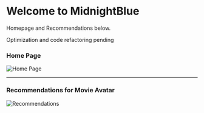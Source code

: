 # Welcome to MidnightBlue


Homepage and Recommendations below.

Optimization and code refactoring pending


### Home Page




![Home  Page](https://github.com/r4hu1s0n7/MidnightBlue/assets/40057302/75f52809-3580-4afd-9d7d-71ebac31681d)


-----------------------------------------------------------------------------------------------------------------------------------




### Recommendations for Movie Avatar 



![Recommendations](https://github.com/r4hu1s0n7/MidnightBlue/blob/main/screencapture-127-0-0-1-8000-recommendation-2021-07-06-09_53_20.png)
